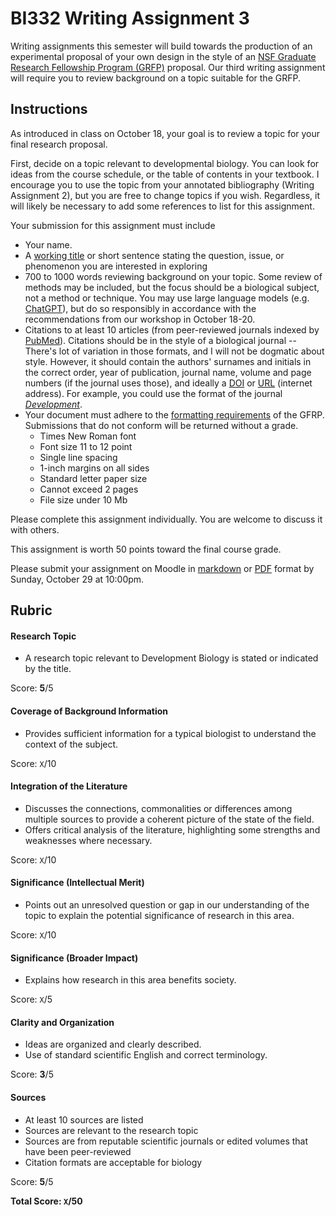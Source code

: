 # BI332 Writing Assignment 3

Writing assignments this semester will build towards the production of an experimental proposal of your own design in the style of an [NSF Graduate Research Fellowship Program (GRFP)](https://www.nsfgrfp.org/) proposal. Our third writing assignment will require you to review background on a topic suitable for the GRFP. 

## Instructions

As introduced in class on October 18, your goal is to review a topic for your final research proposal. 

First, decide on a topic relevant to developmental biology. You can look for ideas from the course schedule, or the table of contents in your textbook. I encourage you to use the topic from your annotated bibliography (Writing Assignment 2), but you are free to change topics if you wish. Regardless, it will likely be necessary to add some references to list for this assignment.

Your submission for this assignment must include 

- Your name. 
- A [working title](https://en.wikipedia.org/wiki/Working_title) or short sentence stating the question, issue, or phenomenon you are interested in exploring
- 700 to 1000 words reviewing background on your topic. Some review of methods may be included, but the focus should be a biological subject, not a method or technique. You may use large language models (e.g. [ChatGPT](https://chat.openai.com/)), but do so responsibly in accordance with the recommendations from our workshop in October 18-20. 
- Citations to at least 10 articles (from peer-reviewed journals indexed by [PubMed](https://pubmed.ncbi.nlm.nih.gov)). Citations should be in the style of a biological journal -- There's lot of variation in those formats, and I will not be dogmatic about style. However, it should contain the authors' surnames and initials in the correct order, year of publication, journal name, volume and page numbers (if the journal uses those), and ideally a [DOI](https://www.doi.org/) or [URL](https://en.wikipedia.org/wiki/URL) (internet address). For example, you could use the format of the journal *[Development](https://dev.biologists.org/content/manuscript-prep#3.3.)*.
- Your document must adhere to the [formatting requirements](https://www.nsf.gov/pubs/2023/nsf23605/nsf23605.htm#prep) of the GFRP. Submissions that do not conform will be returned without a grade.
  - Times New Roman font
  - Font size 11 to 12 point
  - Single line spacing
  - 1-inch margins on all sides
  - Standard letter paper size
  - Cannot exceed 2 pages
  - File size under 10 Mb


Please complete this assignment individually. You are welcome to discuss it with others. 

This assignment is worth 50 points toward the final course grade. 

Please submit your assignment on Moodle in [markdown](https://www.markdownguide.org/) or [PDF](https://www.adobe.com/acrobat/about-adobe-pdf.html) format by Sunday, October 29 at 10:00pm.





## Rubric

#### Research Topic

- A research topic relevant to Development Biology is stated or indicated by the title.

Score: **5**/5

#### Coverage of Background Information

- Provides sufficient information for a typical biologist to understand the context of the subject.

Score: `X`/10

#### Integration of the Literature

- Discusses the connections, commonalities or differences among multiple sources to provide a coherent picture of the state of the field.
- Offers critical analysis of the literature, highlighting some strengths and weaknesses where necessary.

Score: `X`/10

#### Significance (Intellectual Merit)

- Points out an unresolved question or gap in our understanding of the topic to explain the potential significance of research in this area.

Score: `X`/10

#### Significance (Broader Impact)

- Explains how research in this area benefits society. 

Score: `X`/5

#### Clarity and Organization

- Ideas are organized and clearly described.
- Use of standard scientific English and correct terminology.

Score: **3**/5

#### Sources

- At least 10 sources are listed
- Sources are relevant to the research topic
- Sources are from reputable scientific journals or edited volumes that have been peer-reviewed
- Citation formats are acceptable for biology

Score: **5**/5



**Total Score: `X`/50**